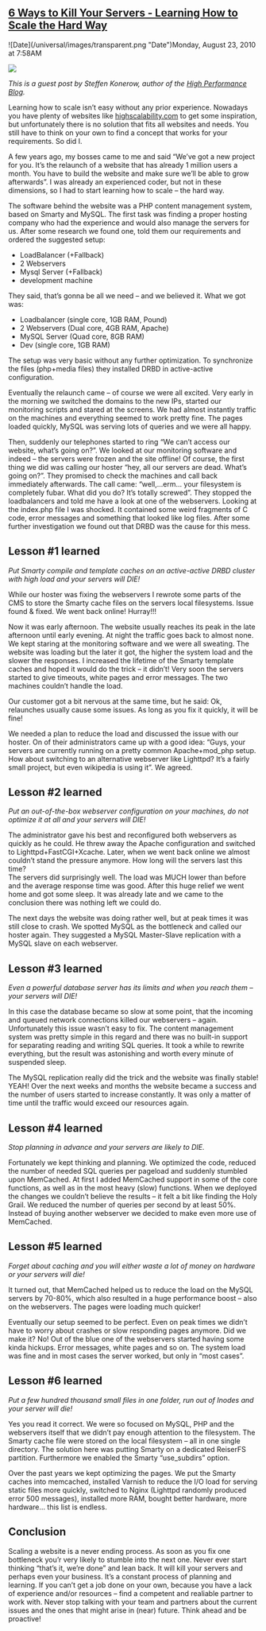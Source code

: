 ## [6 Ways to Kill Your Servers - Learning How to Scale the Hard Way](/blog/2010/8/23/6-ways-to-kill-your-servers-learning-how-to-scale-the-hard-w.html)

<div class="journal-entry-tag journal-entry-tag-post-title"><span class="posted-on">![Date](/universal/images/transparent.png "Date")Monday, August 23, 2010 at 7:58AM</span></div>

<div class="body">

![](http://farm5.static.flickr.com/4118/4918481237_62e7536f3e_o.jpg)

_This is a guest post by Steffen Konerow, author of the_ [_High Performance Blog_](http://www.nrg-media.de/)_._

Learning how to scale isn’t easy without any prior experience. Nowadays you have plenty of websites like [highscalability.com](http://highscalability.com "highscalability") to get some inspiration, but unfortunately there is no solution that fits all websites and needs. You still have to think on your own to find a concept that works for your requirements. So did I.

A few years ago, my bosses came to me and said “We’ve got a new project for you. It’s the relaunch of a website that has already 1 million users a month. You have to build the website and make sure we’ll be able to grow afterwards”. I was already an experienced coder, but not in these dimensions, so I had to start learning how to scale – the hard way.

The software behind the website was a PHP content management system, based on Smarty and MySQL. The first task was finding a proper hosting company who had the experience and would also manage the servers for us. After some research we found one, told them our requirements and ordered the suggested setup:

*   LoadBalancer (+Fallback)
*   2 Webservers
*   Mysql Server (+Fallback)
*   development machine

They said, that’s gonna be all we need – and we believed it. What we got was:

*   Loadbalancer (single core, 1GB RAM, Pound)
*   2 Webservers (Dual core, 4GB RAM, Apache)
*   MySQL Server (Quad core, 8GB RAM)
*   Dev (single core, 1GB RAM)

The setup was very basic without any further optimization. To synchronize the files (php+media files) they installed DRBD in active-active configuration.

Eventually the relaunch came – of course we were all excited. Very early in the morning we switched the domains to the new IPs, started our monitoring scripts and stared at the screens. We had almost instantly traffic on the machines and everything seemed to work pretty fine. The pages loaded quickly, MySQL was serving lots of queries and we were all happy.

Then, suddenly our telephones started to ring “We can’t access our website, what’s going on?”. We looked at our monitoring software and indeed – the servers were frozen and the site offline! Of course, the first thing we did was calling our hoster “hey, all our servers are dead. What’s going on?”. They promised to check the machines and call back immediately afterwards. The call came: “well,…erm… your filesystem is completely fubar. What did you do? It’s totally screwed”. They stopped the loadbalancers and told me have a look at one of the webservers. Looking at the index.php file I was shocked. It contained some weird fragments of C code, error messages and something that looked like log files. After some further investigation we found out that DRBD was the cause for this mess.

## Lesson #1 learned

_Put Smarty compile and template caches on an active-active DRBD cluster with high load and your servers will DIE!_

While our hoster was fixing the webservers I rewrote some parts of the CMS to store the Smarty cache files on the servers local filesystems. Issue found & fixed. We went back online! Hurray!!!

Now it was early afternoon. The website usually reaches its peak in the late afternoon until early evening. At night the traffic goes back to almost none. We kept staring at the monitoring software and we were all sweating. The website was loading but the later it got, the higher the system load and the slower the responses. I increased the lifetime of the Smarty template caches and hoped it would do the trick – it didn’t! Very soon the servers started to give timeouts, white pages and error messages. The two machines couldn’t handle the load.

Our customer got a bit nervous at the same time, but he said: Ok, relaunches usually cause some issues. As long as you fix it quickly, it will be fine!

We needed a plan to reduce the load and discussed the issue with our hoster. On of their administrators came up with a good idea: “Guys, your servers are currently running on a pretty common Apache+mod_php setup. How about switching to an alternative webserver like Lighttpd? It’s a fairly small project, but even wikipedia is using it”. We agreed.

## Lesson #2 learned

_Put an out-of-the-box webserver configuration on your machines, do not optimize it at all and your servers will DIE!_

The administrator gave his best and reconfigured both webservers as quickly as he could. He threw away the Apache configuration and switched to Lighttpd+FastCGI+Xcache. Later, when we went back online we almost couldn’t stand the pressure anymore. How long will the servers last this time?  
The servers did surprisingly well. The load was MUCH lower than before and the average response time was good. After this huge relief we went home and got some sleep. It was already late and we came to the conclusion there was nothing left we could do.

The next days the website was doing rather well, but at peak times it was still close to crash. We spotted MySQL as the bottleneck and called our hoster again. They suggested a MySQL Master-Slave replication with a MySQL slave on each webserver.

## Lesson #3 learned

_Even a powerful database server has its limits and when you reach them – your servers will DIE!_

In this case the database became so slow at some point, that the incoming and queued network connections killed our webservers – again. Unfortunately this issue wasn’t easy to fix. The content management system was pretty simple in this regard and there was no built-in support for separating reading and writing SQL queries. It took a while to rewrite everything, but the result was astonishing and worth every minute of suspended sleep.

The MySQL replication really did the trick and the website was finally stable! YEAH! Over the next weeks and months the website became a success and the number of users started to increase constantly. It was only a matter of time until the traffic would exceed our resources again.

## Lesson #4 learned

_Stop planning in advance and your servers are likely to DIE._

Fortunately we kept thinking and planning. We optimized the code, reduced the number of needed SQL queries per pageload and suddenly stumbled upon MemCached. At first I added MemCached support in some of the core functions, as well as in the most heavy (slow) functions. When we deployed the changes we couldn’t believe the results – it felt a bit like finding the Holy Grail. We reduced the number of queries per second by at least 50%. Instead of buying another webserver we decided to make even more use of MemCached.

## Lesson #5 learned

_Forget about caching and you will either waste a lot of money on hardware or your servers will die!_

It turned out, that MemCached helped us to reduce the load on the MySQL servers by 70-80%, which also resulted in a huge performance boost – also on the webservers. The pages were loading much quicker!

Eventually our setup seemed to be perfect. Even on peak times we didn’t have to worry about crashes or slow responding pages anymore. Did we make it? No! Out of the blue one of the webservers started having some kinda hickups. Error messages, white pages and so on. The system load was fine and in most cases the server worked, but only in “most cases”.

## Lesson #6 learned

_Put a few hundred thousand small files in one folder, run out of Inodes and your server will die!_

Yes you read it correct. We were so focused on MySQL, PHP and the webservers itself that we didn’t pay enough attention to the filesystem. The Smarty cache file were stored on the local filesystem – all in one single directory. The solution here was putting Smarty on a dedicated ReiserFS partition. Furthermore we enabled the Smarty “use_subdirs” option.

Over the past years we kept optimizing the pages. We put the Smarty caches into memcached, installed Varnish to reduce the I/O load for serving static files more quickly, switched to Nginx (Lighttpd randomly produced error 500 messages), installed more RAM, bought better hardware, more hardware… this list is endless.

## Conclusion

Scaling a website is a never ending process. As soon as you fix one bottleneck you’r very likely to stumble into the next one. Never ever start thinking “that’s it, we’re done” and lean back. It will kill your servers and perhaps even your business. It’s a constant process of planning and learning. If you can’t get a job done on your own, because you have a lack of experience and/or resources – find a competent and realiable partner to work with. Never stop talking with your team and partners about the current issues and the ones that might arise in (near) future. Think ahead and be proactive!

</div>